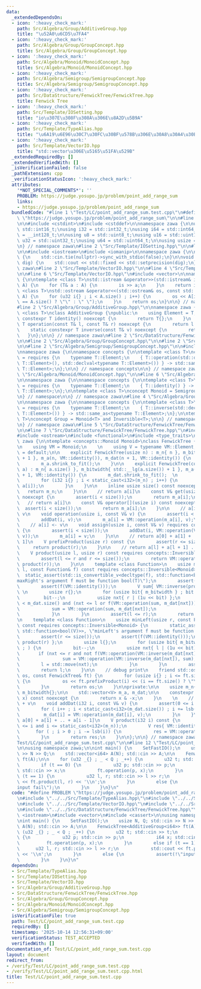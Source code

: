 ```yaml
---
data:
  _extendedDependsOn:
  - icon: ':heavy_check_mark:'
    path: Src/Algebra/Group/AdditiveGroup.hpp
    title: "\u52A0\u6CD5\u7FA4"
  - icon: ':heavy_check_mark:'
    path: Src/Algebra/Group/GroupConcept.hpp
    title: Src/Algebra/Group/GroupConcept.hpp
  - icon: ':heavy_check_mark:'
    path: Src/Algebra/Monoid/MonoidConcept.hpp
    title: Src/Algebra/Monoid/MonoidConcept.hpp
  - icon: ':heavy_check_mark:'
    path: Src/Algebra/Semigroup/SemigroupConcept.hpp
    title: Src/Algebra/Semigroup/SemigroupConcept.hpp
  - icon: ':heavy_check_mark:'
    path: Src/DataStructure/FenwickTree/FenwickTree.hpp
    title: Fenwick Tree
  - icon: ':heavy_check_mark:'
    path: Src/Template/IOSetting.hpp
    title: "io\u307E\u308F\u308A\u306E\u8A2D\u5B9A"
  - icon: ':heavy_check_mark:'
    path: Src/Template/TypeAlias.hpp
    title: "\u6A19\u6E96\u30C7\u30FC\u30BF\u578B\u306E\u30A8\u30A4\u30EA\u30A2\u30B9"
  - icon: ':heavy_check_mark:'
    path: Src/Template/VectorIO.hpp
    title: "std::vector\u306E\u5165\u51FA\u529B"
  _extendedRequiredBy: []
  _extendedVerifiedWith: []
  _isVerificationFailed: false
  _pathExtension: cpp
  _verificationStatusIcon: ':heavy_check_mark:'
  attributes:
    '*NOT_SPECIAL_COMMENTS*': ''
    PROBLEM: https://judge.yosupo.jp/problem/point_add_range_sum
    links:
    - https://judge.yosupo.jp/problem/point_add_range_sum
  bundledCode: "#line 1 \"Test/LC/point_add_range_sum.test.cpp\"\n#define PROBLEM\
    \ \"https://judge.yosupo.jp/problem/point_add_range_sum\"\n\n#line 2 \"Src/Template/TypeAlias.hpp\"\
    \n\n#include <cstdint>\n#include <cstddef>\n\nnamespace zawa {\n\nusing i16 =\
    \ std::int16_t;\nusing i32 = std::int32_t;\nusing i64 = std::int64_t;\nusing i128\
    \ = __int128_t;\n\nusing u8 = std::uint8_t;\nusing u16 = std::uint16_t;\nusing\
    \ u32 = std::uint32_t;\nusing u64 = std::uint64_t;\n\nusing usize = std::size_t;\n\
    \n} // namespace zawa\n#line 2 \"Src/Template/IOSetting.hpp\"\n\n#line 4 \"Src/Template/IOSetting.hpp\"\
    \n\n#include <iostream>\n#include <iomanip>\n\nnamespace zawa {\n\nvoid SetFastIO()\
    \ {\n    std::cin.tie(nullptr)->sync_with_stdio(false);\n}\n\nvoid SetPrecision(u32\
    \ dig) {\n    std::cout << std::fixed << std::setprecision(dig);\n}\n\n} // namespace\
    \ zawa\n#line 2 \"Src/Template/VectorIO.hpp\"\n\n#line 4 \"Src/Template/VectorIO.hpp\"\
    \n\n#line 6 \"Src/Template/VectorIO.hpp\"\n#include <vector>\n\nnamespace zawa\
    \ {\n\ntemplate <class T>\nstd::istream &operator>>(std::istream& is, std::vector<T>&\
    \ A) {\n    for (T& a : A) {\n        is >> a;\n    }\n    return is;\n}\n\ntemplate\
    \ <class T>\nstd::ostream &operator<<(std::ostream& os, const std::vector<T>&\
    \ A) {\n    for (u32 i{} ; i < A.size() ; i++) {\n        os << A[i] << (i + 1\
    \ == A.size() ? \"\" : \" \");\n    }\n    return os;\n}\n\n} // namespace zawa\n\
    #line 2 \"Src/Algebra/Group/AdditiveGroup.hpp\"\n\nnamespace zawa {\n\ntemplate\
    \ <class T>\nclass AdditiveGroup {\npublic:\n    using Element = T;\n    static\
    \ constexpr T identity() noexcept {\n        return T{};\n    }\n    static constexpr\
    \ T operation(const T& l, const T& r) noexcept {\n        return l + r;\n    }\n\
    \    static constexpr T inverse(const T& v) noexcept {\n        return -v;\n \
    \   }\n};\n\n} // namespace zawa\n#line 2 \"Src/DataStructure/FenwickTree/FenwickTree.hpp\"\
    \n\n#line 2 \"Src/Algebra/Group/GroupConcept.hpp\"\n\n#line 2 \"Src/Algebra/Monoid/MonoidConcept.hpp\"\
    \n\n#line 2 \"Src/Algebra/Semigroup/SemigroupConcept.hpp\"\n\n#include <concepts>\n\
    \nnamespace zawa {\n\nnamespace concepts {\n\ntemplate <class T>\nconcept Semigroup\
    \ = requires {\n    typename T::Element;\n    { T::operation(std::declval<typename\
    \ T::Element>(), std::declval<typename T::Element>()) } -> std::same_as<typename\
    \ T::Element>;\n};\n\n} // namespace concepts\n\n} // namespace zawa\n#line 4\
    \ \"Src/Algebra/Monoid/MonoidConcept.hpp\"\n\n#line 6 \"Src/Algebra/Monoid/MonoidConcept.hpp\"\
    \n\nnamespace zawa {\n\nnamespace concepts {\n\ntemplate <class T>\nconcept Identitiable\
    \ = requires {\n    typename T::Element;\n    { T::identity() } -> std::same_as<typename\
    \ T::Element>;\n};\n\ntemplate <class T>\nconcept Monoid = Semigroup<T> and Identitiable<T>;\n\
    \n} // namespace\n\n} // namespace zawa\n#line 4 \"Src/Algebra/Group/GroupConcept.hpp\"\
    \n\nnamespace zawa {\n\nnamespace concepts {\n\ntemplate <class T>\nconcept Inversible\
    \ = requires {\n    typename T::Element;\n    { T::inverse(std::declval<typename\
    \ T::Element>()) } -> std::same_as<typename T::Element>;\n};\n\ntemplate <class\
    \ T>\nconcept Group = Monoid<T> and Inversible<T>;\n\n} // namespace Concept\n\
    \n} // namespace zawa\n#line 5 \"Src/DataStructure/FenwickTree/FenwickTree.hpp\"\
    \n\n#line 7 \"Src/DataStructure/FenwickTree/FenwickTree.hpp\"\n#include <cassert>\n\
    #include <ostream>\n#include <functional>\n#include <type_traits>\n\nnamespace\
    \ zawa {\n\ntemplate <concepts::Monoid Monoid>\nclass FenwickTree {\npublic:\n\
    \n    using VM = Monoid;\n    \n    using V = typename VM::Element;\n\n    FenwickTree()\
    \ = default;\n\n    explicit FenwickTree(usize n) : m_n{ n }, m_bitwidth{ std::__lg(n)\
    \ + 1 }, m_a(n, VM::identity()), m_dat(n + 1, VM::identity()) {\n        m_dat.shrink_to_fit();\n\
    \        m_a.shrink_to_fit();\n    }\n\n    explicit FenwickTree(const std::vector<V>&\
    \ a) : m_n{ a.size() }, m_bitwidth{ std::__lg(a.size()) + 1 }, m_a(a), m_dat(a.size()\
    \ + 1, VM::identity()) {\n        m_dat.shrink_to_fit();  \n        m_a.shrink_to_fit();\n\
    \        for (i32 i{} ; i < static_cast<i32>(m_n) ; i++) {\n            addDat(i,\
    \ a[i]);\n        }\n    }\n\n    inline usize size() const noexcept {\n     \
    \   return m_n;\n    }\n\n    // return a[i]\n    const V& get(usize i) const\
    \ noexcept {\n        assert(i < size());\n        return m_a[i];\n    }\n\n \
    \   // return a[i]\n    const V& operator[](usize i) const noexcept {\n      \
    \  assert(i < size());\n        return m_a[i];\n    }\n\n    // a[i] <- a[i] +\
    \ v\n    void operation(usize i, const V& v) {\n        assert(i < size());\n\
    \        addDat(i, v);\n        m_a[i] = VM::operation(m_a[i], v);\n    }\n\n\
    \    // a[i] <- v\n    void assign(usize i, const V& v) requires concepts::Inversible<Monoid>\
    \ {\n        assert(i < size());\n        addDat(i, VM::operation(VM::inverse(m_a[i]),\
    \ v));\n        m_a[i] = v;\n    }\n\n    // return a[0] + a[1] + ... + a[r -\
    \ 1]\n    V prefixProduct(usize r) const {\n        assert(r <= size());\n   \
    \     return product(r);\n    }\n\n    // return a[l] + a[l + 1] ... + a[r - 1]\n\
    \    V product(usize l, usize r) const requires concepts::Inversible<Monoid> {\n\
    \        assert(l <= r and r <= size());\n        return VM::operation(VM::inverse(product(l)),\
    \ product(r));\n    }\n\n    template <class Function>\n    usize maxRight(usize\
    \ l, const Function& f) const requires concepts::Inversible<Monoid> {\n      \
    \  static_assert(std::is_convertible_v<decltype(f), std::function<bool(V)>>, \"\
    maxRight's argument f must be function bool(T)\");\n        assert(l <= size());\n\
    \        assert(f(VM::identity()));\n        V sum{ VM::inverse(product(l)) };\
    \ \n        usize r{};\n        for (usize bit{ m_bitwidth } ; bit ; ) {\n   \
    \         bit--;\n            usize nxt{ r | (1u << bit) };\n            if (nxt\
    \ < m_dat.size() and (nxt <= l or f(VM::operation(sum, m_dat[nxt])))) {\n    \
    \            sum = VM::operation(sum, m_dat[nxt]);\n                r = std::move(nxt);\n\
    \            }\n        }\n        assert(l <= r);\n        return r;\n    }\n\
    \n    template <class Function>\n    usize minLeft(usize r, const Function& f)\
    \ const requires concepts::Inversible<Monoid> {\n        static_assert(std::is_convertible_v<decltype(f),\
    \ std::function<bool(V)>>, \"minLeft's argument f must be function bool(T)\");\n\
    \        assert(r <= size());\n        assert(f(VM::identity()));\n        V sum{\
    \ product(r) };\n        usize l{};\n        for (usize bit{ m_bitwidth } ; bit\
    \ ; ) {\n            bit--;\n            usize nxt{ l | (1u << bit) };\n     \
    \       if (nxt <= r and not f(VM::operation(VM::inverse(m_dat[nxt]), sum))) {\n\
    \                sum = VM::operation(VM::inverse(m_dat[nxt]), sum);\n        \
    \        l = std::move(nxt);\n            }\n        }\n        assert(l <= r);\n\
    \        return l;\n    }\n\n    // debug print\n    friend std::ostream& operator<<(std::ostream&\
    \ os, const FenwickTree& ft) {\n        for (usize i{} ; i <= ft.size() ; i++)\
    \ {\n            os << ft.prefixProduct(i) << (i == ft.size() ? \"\" : \" \");\n\
    \        }\n        return os;\n    }\n\nprivate:\n\n    usize m_n{};\n\n    usize\
    \ m_bitwidth{};\n\n    std::vector<V> m_a, m_dat;\n\n    constexpr i32 lsb(i32\
    \ x) const noexcept {\n        return x & -x;\n    }\n    \n    // a[i] <- a[i]\
    \ + v\n    void addDat(i32 i, const V& v) {\n        assert(0 <= i and i < static_cast<i32>(m_n));\n\
    \        for ( i++ ; i < static_cast<i32>(m_dat.size()) ; i += lsb(i)) {\n   \
    \         m_dat[i] = VM::operation(m_dat[i], v);\n        }\n    }\n\n    // return\
    \ a[0] + a[1] + .. + a[i - 1]\n    V product(i32 i) const {\n        assert(0\
    \ <= i and i <= static_cast<i32>(m_n));\n        V res{ VM::identity() };\n  \
    \      for ( ; i > 0 ; i -= lsb(i)) {\n            res = VM::operation(res, m_dat[i]);\n\
    \        }\n        return res;\n    }\n\n};\n\n} // namespace zawa\n#line 8 \"\
    Test/LC/point_add_range_sum.test.cpp\"\n\n#line 12 \"Test/LC/point_add_range_sum.test.cpp\"\
    \n\nusing namespace zawa;\n\nint main() {\n    SetFastIO();\n    usize N, Q; std::cin\
    \ >> N >> Q;\n    std::vector<i64> A(N); std::cin >> A;\n\n    FenwickTree<AdditiveGroup<i64>>\
    \ ft(A);\n\n    for (u32 _{} ; _ < Q ; _++) {\n        u32 t; std::cin >> t;\n\
    \        if (t == 0) {\n            u32 p; std::cin >> p;\n            i64 x;\
    \ std::cin >> x;\n            ft.operation(p, x);\n        }\n        else if\
    \ (t == 1) {\n            u32 l, r; std::cin >> l >> r;\n            std::cout\
    \ << ft.product(l, r) << '\\n';\n        }\n        else {\n            assert(!\"\
    input fail\");\n        }\n    }\n}\n"
  code: "#define PROBLEM \"https://judge.yosupo.jp/problem/point_add_range_sum\"\n\
    \n#include \"../../Src/Template/TypeAlias.hpp\"\n#include \"../../Src/Template/IOSetting.hpp\"\
    \n#include \"../../Src/Template/VectorIO.hpp\"\n#include \"../../Src/Algebra/Group/AdditiveGroup.hpp\"\
    \n#include \"../../Src/DataStructure/FenwickTree/FenwickTree.hpp\"\n\n#include\
    \ <iostream>\n#include <vector>\n#include <cassert>\n\nusing namespace zawa;\n\
    \nint main() {\n    SetFastIO();\n    usize N, Q; std::cin >> N >> Q;\n    std::vector<i64>\
    \ A(N); std::cin >> A;\n\n    FenwickTree<AdditiveGroup<i64>> ft(A);\n\n    for\
    \ (u32 _{} ; _ < Q ; _++) {\n        u32 t; std::cin >> t;\n        if (t == 0)\
    \ {\n            u32 p; std::cin >> p;\n            i64 x; std::cin >> x;\n  \
    \          ft.operation(p, x);\n        }\n        else if (t == 1) {\n      \
    \      u32 l, r; std::cin >> l >> r;\n            std::cout << ft.product(l, r)\
    \ << '\\n';\n        }\n        else {\n            assert(!\"input fail\");\n\
    \        }\n    }\n}\n"
  dependsOn:
  - Src/Template/TypeAlias.hpp
  - Src/Template/IOSetting.hpp
  - Src/Template/VectorIO.hpp
  - Src/Algebra/Group/AdditiveGroup.hpp
  - Src/DataStructure/FenwickTree/FenwickTree.hpp
  - Src/Algebra/Group/GroupConcept.hpp
  - Src/Algebra/Monoid/MonoidConcept.hpp
  - Src/Algebra/Semigroup/SemigroupConcept.hpp
  isVerificationFile: true
  path: Test/LC/point_add_range_sum.test.cpp
  requiredBy: []
  timestamp: '2025-10-14 12:56:31+09:00'
  verificationStatus: TEST_ACCEPTED
  verifiedWith: []
documentation_of: Test/LC/point_add_range_sum.test.cpp
layout: document
redirect_from:
- /verify/Test/LC/point_add_range_sum.test.cpp
- /verify/Test/LC/point_add_range_sum.test.cpp.html
title: Test/LC/point_add_range_sum.test.cpp
---
```

